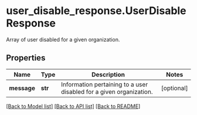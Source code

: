 # user_disable_response.UserDisableResponse

Array of user disabled for a given organization.
## Properties
Name | Type | Description | Notes
------------ | ------------- | ------------- | -------------
**message** | **str** | Information pertaining to a user disabled for a given organization. | [optional] 

[[Back to Model list]](README.md#documentation-for-models) [[Back to API list]](README.md#documentation-for-api-endpoints) [[Back to README]](README.md)


